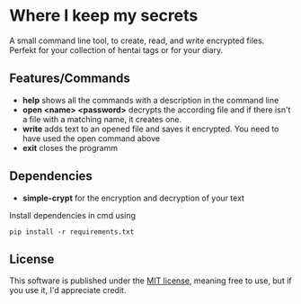 <h1>Where I keep my secrets</h1>

A small command line tool, to create, read, and write encrypted files. Perfekt for your collection of hentai tags or for your diary.

<h2>Features/Commands</h2>

- **help** shows all the commands with a description in the command line
- **open \<name> \<password>** decrypts the according file and if there isn't a file with a matching name, it creates one.
- **write** adds text to an opened file and saves it encrypted. You need to have used the open command above
- **exit** closes the programm


<h2>Dependencies</h2>

- **simple-crypt** for the encryption and decryption of your text

Install dependencies in cmd using

``pip install -r requirements.txt``

<h2>License</h2>

This software is published under the [MIT license](LICENSE.txt), meaning free to use, but if you use it, I'd appreciate credit.
